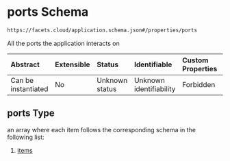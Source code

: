 # ports Schema

```txt
https://facets.cloud/application.schema.json#/properties/ports
```

All the ports the application interacts on

| Abstract            | Extensible | Status         | Identifiable            | Custom Properties | Additional Properties | Access Restrictions | Defined In                                                                                     |
| :------------------ | :--------- | :------------- | :---------------------- | :---------------- | :-------------------- | :------------------ | :--------------------------------------------------------------------------------------------- |
| Can be instantiated | No         | Unknown status | Unknown identifiability | Forbidden         | Allowed               | none                | [application.schema.json*](../../../assets/out/application.schema.json "open original schema") |

## ports Type

an array where each item follows the corresponding schema in the following list:

1.  [items](application-properties-ports-items-items.md "check type definition")
